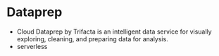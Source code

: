 # Dataprep

- Cloud Dataprep by Trifacta is an intelligent data service for visually exploring, cleaning, and preparing data for analysis.
- serverless 

